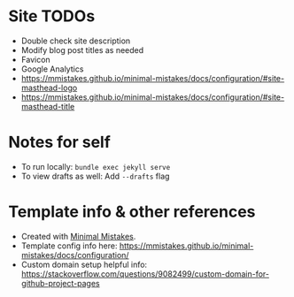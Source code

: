# Site TODOs

* Double check site description
* Modify blog post titles as needed
* Favicon
* Google Analytics
* https://mmistakes.github.io/minimal-mistakes/docs/configuration/#site-masthead-logo
* https://mmistakes.github.io/minimal-mistakes/docs/configuration/#site-masthead-title

# Notes for self

* To run locally: `bundle exec jekyll serve`
* To view drafts as well: Add `--drafts` flag

# Template info & other references

* Created with [Minimal Mistakes](https://github.com/mmistakes/minimal-mistakes).
* Template config info here: https://mmistakes.github.io/minimal-mistakes/docs/configuration/
* Custom domain setup helpful info: https://stackoverflow.com/questions/9082499/custom-domain-for-github-project-pages
